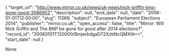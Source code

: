 {
  "target_url": "http://www.mirror.co.uk/news/uk-news/nick-griffin-bnp-gone-good-3586902", 
  "description": null, 
  "end_date": null, 
  "date": "2006-01-01T12:00:00", 
  "slug": 11369, 
  "subject": "European Parliament Elections 2014", 
  "publisher": "mirror.co.uk", 
  "open_access": false, 
  "title": "Mirror: Will Nick Griffin and The BNP be gone for good after 2014 elections?", 
  "record_id": "20060101T120000/BmjerbdgaD72XzbNcQMXIA==", 
  "start_date": null
}

None